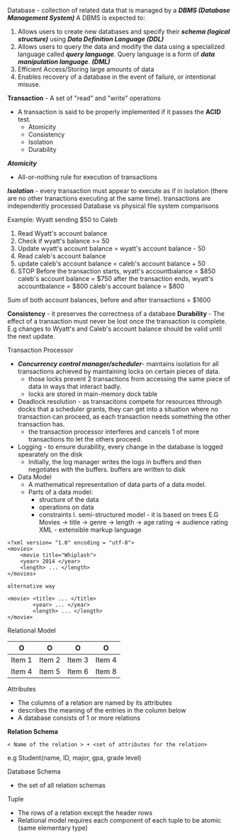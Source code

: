Database - collection of related data that is managed by a ***DBMS (Database Management System)***
A DBMS is expected to: 
1. Allows users to create new databases and specify their ***schema (logical structure)*** using ***Data Definition Language (DDL)***
2. Allows users to query the data and modify the data using a specialized language called ***query language***. Query language is a form of ***data manipulation language***. ***(DML)***
3. Efficient Access/Storing large amounts of data 
4. Enables recovery of a database in the event of failure, or intentional misuse.

**Transaction** - A set of "read" and "write" operations 
- A transaction is said to be properly implemented if it passes the **ACID** test. 
	- Atomicity
	- Consistency
	- Isolation
	- Durability

***Atomicity***
- All-or-nothing rule for execution of transactions

***Isolation*** - every transaction must appear to execute as if in isolation (there are no other tranactions executing at the same time). transactions are independently processed 
Database vs physical file system comparisons

Example: Wyatt sending $50 to Caleb
1. Read Wyatt's account balance
2. Check if wyatt's balance >= 50 
3. Update wyatt's account balance = wyatt's account balance - 50
4. Read caleb's account balance
5. update caleb's account balance = caleb's account balance + 50 
6. STOP 
Before the transaction starts, wyatt's accountbalance = $850 
caleb's account balance = $750
after the transaction ends, wyatt's accountbalance = $800
caleb's account balance = $800

Sum of both account balances, before and after transactions = $1600 

**Consistency** - it preserves the correctness of a database
**Durability** - The effect of a transaction must never be lost once the transaction is complete. E.g changes to Wyatt's and Caleb's account balance should be valid until the next update. 

Transaction Processor 
- ***Concurrency control manager/scheduler***-  maintains isolation for all transactions achieved by maintaining locks on certain pieces of data. 
	- those locks prevent 2 transactions from accessing the same piece of data in ways that interact badly. 
	- locks are stored in main-memory dock table
- Deadlock resolution - as transacitons compete for resources tthrough docks that a scheduler grants, they can get into a situation where no transaction can proceed, as each transaction needs something the other transaction has. 
	- the transaction processor interferes and cancels 1 of more transactions tto let the others proceed. 
- Logging - to ensure durability, every change in the database is logged spearately on the disk
	- Initially, the log manager writes the logs in buffers and then negotiates with the buffers. buffers are written to disk
- Data Model
	- A mathematical representation of data parts of a data model. 
	- Parts of a data model:
		- structure of the data 
		- operations on data
		- constraints
I. semi-structured model - it is based on trees
E.G Movies 
	-> title
	-> genre
	-> length
	-> age rating 
	-> audience rating
XML - extensible markup language 
```
<?xml version= "1.0" encoding = "utf-8"> 
<movies>
	<movie title="Whiplash">
	<year> 2014 </year>
	<length> ... </length>
</movies>

alternative way 

<movie> <title> ... </title>
		<year> ... </year>
		<length> ... </length>
</movie>
```
Relational Model

| O | O | O | O |
| ---- | ---- | ---- | ---- |
| Item 1 | Item 2 | Item 3 | Item 4 |
| Item 4 | Item 5 | Item 6 | Item 8 |
Attributes
- The columns of  a relation are named by its attributes
- describes the meaning of the entries in the column below 
- A database consists of 1 or more relations

**Relation Schema**
```
< Name of the relation > + <set of attributes for the relation> 
```
e.g Student(name, ID, major, gpa, grade level)

Database Schema
- the set of all relation schemas

Tuple
- The rows of a relation except the header rows 
- Relational model requires each component of each tuple to be atomic (same elementary type) 

